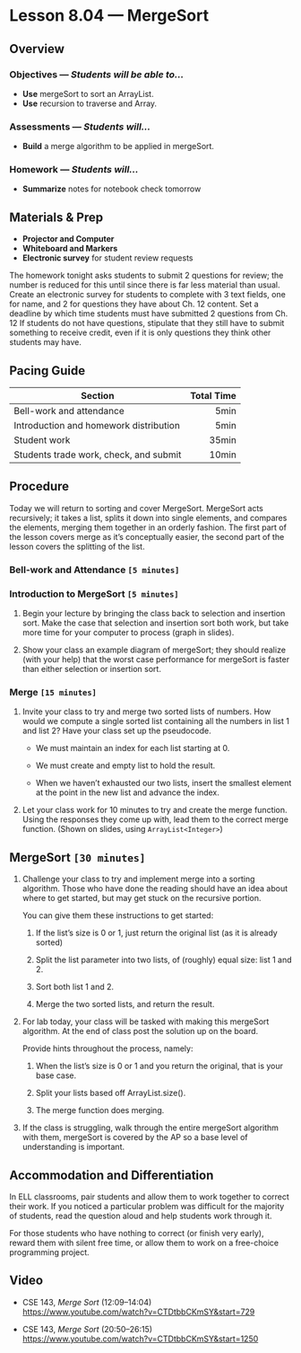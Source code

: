 Lesson 8.04 — MergeSort
====================================================================================================

Overview
--------
### Objectives — _Students will be able to…_
- **Use** mergeSort to sort an ArrayList.
- **Use** recursion to traverse and Array.

### Assessments — _Students will…_
- **Build** a merge algorithm to be applied in mergeSort.

### Homework — _Students will…_
- **Summarize** notes for notebook check tomorrow


Materials & Prep
----------------
- **Projector and Computer**
- **Whiteboard and Markers**
- **Electronic survey** for student review requests

The homework tonight asks students to submit 2 questions for review; the number is reduced for this
until since there is far less material than usual. Create an electronic survey for students to
complete with 3 text fields, one for name, and 2 for questions they have about Ch. 12 content. Set a
deadline by which time students must have submitted 2 questions from Ch. 12 If students do not have
questions, stipulate that they still have to submit something to receive credit, even if it is only
questions they think other students may have.


Pacing Guide
------------
| Section                                | Total Time |
|----------------------------------------|-----------:|
| Bell-work and attendance               |       5min |
| Introduction and homework distribution |       5min |
| Student work                           |      35min |
| Students trade work, check, and submit |      10min |


Procedure
---------
Today we will return to sorting and cover MergeSort. MergeSort acts recursively; it takes a list,
splits it down into single elements, and compares the elements, merging them together in an orderly
fashion. The first part of the lesson covers merge as it’s conceptually easier, the second part of
the lesson covers the splitting of the list.

### Bell-work and Attendance `[5 minutes]`

### Introduction to MergeSort `[5 minutes]`

1. Begin your lecture by bringing the class back to selection and insertion sort. Make the case that
   selection and insertion sort both work, but take more time for your computer to process (graph in
   slides).

2. Show your class an example diagram of mergeSort; they should realize (with your help) that the
   worst case performance for mergeSort is faster than either selection or insertion sort.

### Merge `[15 minutes]`

1. Invite your class to try and merge two sorted lists of numbers. How would we compute a single
   sorted list containing all the numbers in list 1 and list 2? Have your class set up the
   pseudocode.

   - We must maintain an index for each list starting at 0.

   - We must create and empty list to hold the result.

   - When we haven’t exhausted our two lists, insert the smallest element at the point in the new
     list and advance the index.

2. Let your class work for 10 minutes to try and create the merge function. Using the responses they
   come up with, lead them to the correct merge function. (Shown on slides, using
   `ArrayList<Integer>`)

MergeSort `[30 minutes]`
------------------------

1. Challenge your class to try and implement merge into a sorting algorithm. Those who have done the
   reading should have an idea about where to get started, but may get stuck on the recursive
   portion.

   You can give them these instructions to get started:

   1. If the list’s size is 0 or 1, just return the original list (as it is already sorted)

   2. Split the list parameter into two lists, of (roughly) equal size: list 1 and 2.

   3. Sort both list 1 and 2.

   4. Merge the two sorted lists, and return the result.

2. For lab today, your class will be tasked with making this mergeSort algorithm. At the end of
   class post the solution up on the board.

   Provide hints throughout the process, namely:

   1. When the list’s size is 0 or 1 and you return the original, that is your base case.

   2. Split your lists based off ArrayList.size().

   3. The merge function does merging.

3. If the class is struggling, walk through the entire mergeSort algorithm with them, mergeSort is
   covered by the AP so a base level of understanding is important.


Accommodation and Differentiation
---------------------------------
In ELL classrooms, pair students and allow them to work together to correct their work. If you
noticed a particular problem was difficult for the majority of students, read the question aloud and
help students work through it.

For those students who have nothing to correct (or finish very early), reward them with silent free
time, or allow them to work on a free-choice programming project.


Video
-----
- CSE 143, _Merge Sort_ (12:09–14:04)<br>
  <https://www.youtube.com/watch?v=CTDtbbCKmSY&start=729>

- CSE 143, _Merge Sort_ (20:50–26:15)<br>
  <https://www.youtube.com/watch?v=CTDtbbCKmSY&start=1250>
  